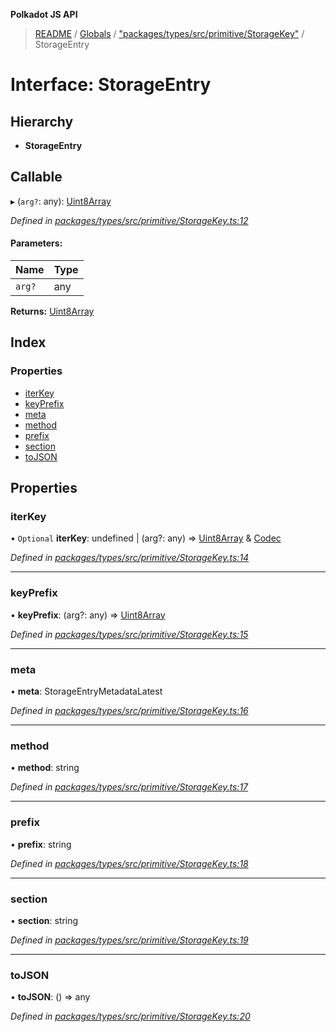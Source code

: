 **Polkadot JS API**

> [README](../README.md) / [Globals](../globals.md) / ["packages/types/src/primitive/StorageKey"](../modules/_packages_types_src_primitive_storagekey_.md) / StorageEntry

# Interface: StorageEntry

## Hierarchy

* **StorageEntry**

## Callable

▸ (`arg?`: any): [Uint8Array](../classes/_packages_types_src_codec_raw_.raw.md#uint8array)

*Defined in [packages/types/src/primitive/StorageKey.ts:12](https://github.com/polkadot-js/api/blob/ff59962c5/packages/types/src/primitive/StorageKey.ts#L12)*

#### Parameters:

Name | Type |
------ | ------ |
`arg?` | any |

**Returns:** [Uint8Array](../classes/_packages_types_src_codec_raw_.raw.md#uint8array)

## Index

### Properties

* [iterKey](_packages_types_src_primitive_storagekey_.storageentry.md#iterkey)
* [keyPrefix](_packages_types_src_primitive_storagekey_.storageentry.md#keyprefix)
* [meta](_packages_types_src_primitive_storagekey_.storageentry.md#meta)
* [method](_packages_types_src_primitive_storagekey_.storageentry.md#method)
* [prefix](_packages_types_src_primitive_storagekey_.storageentry.md#prefix)
* [section](_packages_types_src_primitive_storagekey_.storageentry.md#section)
* [toJSON](_packages_types_src_primitive_storagekey_.storageentry.md#tojson)

## Properties

### iterKey

• `Optional` **iterKey**: undefined \| (arg?: any) => [Uint8Array](../classes/_packages_types_src_codec_raw_.raw.md#uint8array) & [Codec](_packages_types_src_types_codec_.codec.md)

*Defined in [packages/types/src/primitive/StorageKey.ts:14](https://github.com/polkadot-js/api/blob/ff59962c5/packages/types/src/primitive/StorageKey.ts#L14)*

___

### keyPrefix

•  **keyPrefix**: (arg?: any) => [Uint8Array](../classes/_packages_types_src_codec_raw_.raw.md#uint8array)

*Defined in [packages/types/src/primitive/StorageKey.ts:15](https://github.com/polkadot-js/api/blob/ff59962c5/packages/types/src/primitive/StorageKey.ts#L15)*

___

### meta

•  **meta**: StorageEntryMetadataLatest

*Defined in [packages/types/src/primitive/StorageKey.ts:16](https://github.com/polkadot-js/api/blob/ff59962c5/packages/types/src/primitive/StorageKey.ts#L16)*

___

### method

•  **method**: string

*Defined in [packages/types/src/primitive/StorageKey.ts:17](https://github.com/polkadot-js/api/blob/ff59962c5/packages/types/src/primitive/StorageKey.ts#L17)*

___

### prefix

•  **prefix**: string

*Defined in [packages/types/src/primitive/StorageKey.ts:18](https://github.com/polkadot-js/api/blob/ff59962c5/packages/types/src/primitive/StorageKey.ts#L18)*

___

### section

•  **section**: string

*Defined in [packages/types/src/primitive/StorageKey.ts:19](https://github.com/polkadot-js/api/blob/ff59962c5/packages/types/src/primitive/StorageKey.ts#L19)*

___

### toJSON

•  **toJSON**: () => any

*Defined in [packages/types/src/primitive/StorageKey.ts:20](https://github.com/polkadot-js/api/blob/ff59962c5/packages/types/src/primitive/StorageKey.ts#L20)*
